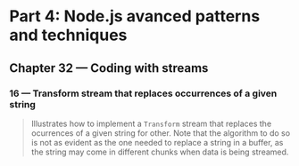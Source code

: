 # Part 4: Node.js avanced patterns and techniques
## Chapter 32 &mdash; Coding with streams
### 16 &mdash; Transform stream that replaces occurrences of a given string
> Illustrates how to implement a `Transform` stream that replaces the ocurrences of a given string for other. Note that the algorithm to do so is not as evident as the one needed to replace a string in a buffer, as the string may come in different chunks when data is being streamed.
